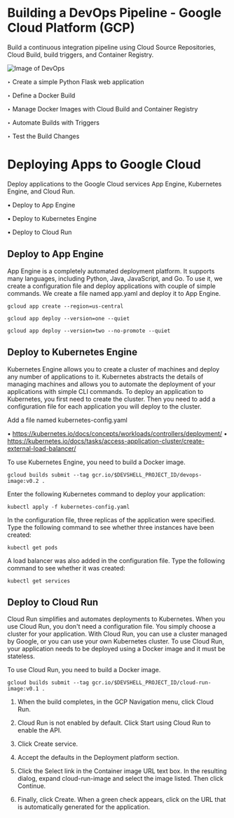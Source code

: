 # Building a DevOps Pipeline - Google Cloud Platform (GCP)

Build a continuous integration pipeline using Cloud Source Repositories, Cloud Build, build triggers, and Container Registry.


![Image of DevOps](https://github.com/IamVigneshC/DevOpsPipelineCI/blob/master/templates/1.jpg)


‣ Create a simple Python Flask web application

‣ Define a Docker Build

‣ Manage Docker Images with Cloud Build and Container Registry

‣ Automate Builds with Triggers

‣ Test the Build Changes


# Deploying Apps to Google Cloud

Deploy applications to the Google Cloud services App Engine, Kubernetes Engine, and Cloud Run.


•	Deploy to App Engine

•	Deploy to Kubernetes Engine

•	Deploy to Cloud Run


## Deploy to App Engine

App Engine is a completely automated deployment platform. It supports many languages, including Python, Java, JavaScript, and Go. To use it, we create a configuration file and deploy applications with couple of simple commands. We create a file named app.yaml and deploy it to App Engine.


` gcloud app create --region=us-central `

` gcloud app deploy --version=one --quiet `

` gcloud app deploy --version=two --no-promote --quiet `


## Deploy to Kubernetes Engine

Kubernetes Engine allows you to create a cluster of machines and deploy any number of applications to it. Kubernetes abstracts the details of managing machines and allows you to automate the deployment of your applications with simple CLI commands. To deploy an application to Kubernetes, you first need to create the cluster. Then you need to add a configuration file for each application you will deploy to the cluster.

Add a file named kubernetes-config.yaml 

•	https://kubernetes.io/docs/concepts/workloads/controllers/deployment/
•	https://kubernetes.io/docs/tasks/access-application-cluster/create-external-load-balancer/

To use Kubernetes Engine, you need to build a Docker image.

` gcloud builds submit --tag gcr.io/$DEVSHELL_PROJECT_ID/devops-image:v0.2 . `

Enter the following Kubernetes command to deploy your application:

` kubectl apply -f kubernetes-config.yaml `

In the configuration file, three replicas of the application were specified. Type the following command to see whether three instances have been created:

` kubectl get pods `

A load balancer was also added in the configuration file. Type the following command to see whether it was created:

` kubectl get services `


## Deploy to Cloud Run

Cloud Run simplifies and automates deployments to Kubernetes. When you use Cloud Run, you don't need a configuration file. You simply choose a cluster for your application. With Cloud Run, you can use a cluster managed by Google, or you can use your own Kubernetes cluster.
To use Cloud Run, your application needs to be deployed using a Docker image and it must be stateless.

To use Cloud Run, you need to build a Docker image.

` gcloud builds submit --tag gcr.io/$DEVSHELL_PROJECT_ID/cloud-run-image:v0.1 . `

1.	When the build completes, in the GCP Navigation menu, click Cloud Run.

2.	Cloud Run is not enabled by default. Click Start using Cloud Run to enable the API.

3.	Click Create service.

4.	Accept the defaults in the Deployment platform section.

5.	Click the Select link in the Container image URL text box. In the resulting dialog, expand cloud-run-image and select the image listed. Then click Continue.

6.	Finally, click Create. When a green check appears, click on the URL that is automatically generated for the application.








